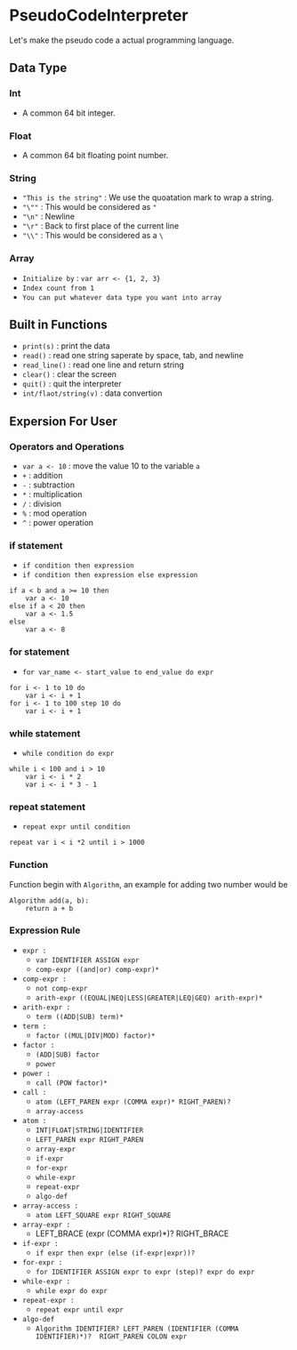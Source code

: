 # PseudoCodeInterpreter

Let's make the pseudo code a actual programming language.

## Data Type

### Int

- A common 64 bit integer.

### Float

- A common 64 bit floating point number.

### String

- `"This is the string"` : We use the quoatation mark to wrap a string.
- `"\""` : This would be considered as `"`
- `"\n"` : Newline
- `"\r"` : Back to first place of the current line
- `"\\"` : This would be considered as a `\`

### Array

- `Initialize by` : `var arr <- {1, 2, 3}`
- `Index count from 1`
- `You can put whatever data type you want into array`

## Built in Functions

- `print(s)` : print the data
- `read()` : read one string saperate by space, tab, and newline
- `read_line()` : read one line and return string
- `clear()` : clear the screen
- `quit()` : quit the interpreter
- `int/flaot/string(v)` : data convertion

## Expersion For User

### Operators and Operations

- `var a <- 10` : move the value 10 to the variable `a`
- `+` : addition 
- `-` : subtraction
- `*` : multiplication
- `/` : division
- `%` : mod operation
- `^` : power operation

### if statement

- `if condition then expression`
- `if condition then expression else expression`

```pseudo
if a < b and a >= 10 then
    var a <- 10
else if a < 20 then
    var a <- 1.5
else
    var a <- 8
```

### for statement

- `for var_name <- start_value to end_value do expr`

```pseudo
for i <- 1 to 10 do 
    var i <- i + 1
for i <- 1 to 100 step 10 do
    var i <- i + 1
```

### while statement

- `while condition do expr`

```pseudo
while i < 100 and i > 10
    var i <- i * 2
    var i <- i * 3 - 1
```

### repeat statement

- `repeat expr until condition`

```pseudo
repeat var i < i *2 until i > 1000
```

### Function

Function begin with `Algorithm`, an example for adding two number would be

```pseudo
Algorithm add(a, b):
    return a + b
```

### Expression Rule

- `expr :`
    - `var IDENTIFIER ASSIGN expr`
    - `comp-expr ((and|or) comp-expr)*`
- `comp-expr :`
    - `not comp-expr`
    - `arith-expr ((EQUAL|NEQ|LESS|GREATER|LEQ|GEQ) arith-expr)*`
- `arith-expr :`
    - `term ((ADD|SUB) term)*`
- `term :`
    - `factor ((MUL|DIV|MOD) factor)*`
- `factor :`
    - `(ADD|SUB) factor`
    - `power`
- `power :`
    - `call (POW factor)*`
- `call :`
    - `atom (LEFT_PAREN expr (COMMA expr)* RIGHT_PAREN)?`
    - `array-access`
- `atom :`
    - `INT|FLOAT|STRING|IDENTIFIER`
    - `LEFT_PAREN expr RIGHT_PAREN`
    - `array-expr`
    - `if-expr`
    - `for-expr`
    - `while-expr`
    - `repeat-expr`
    - `algo-def`
- `array-access :`
    - `atom LEFT_SQUARE expr RIGHT_SQUARE`
- `array-expr :`
    - LEFT_BRACE (expr (COMMA expr)*)? RIGHT_BRACE
- `if-expr :`
    - `if expr then expr (else (if-expr|expr))?`
- `for-expr :`
    - `for IDENTIFIER ASSIGN expr to expr (step)? expr do expr`    
- `while-expr :`
    - `while expr do expr`
- `repeat-expr :`
    - `repeat expr until expr`
- `algo-def`
    - `Algorithm IDENTIFIER? LEFT_PAREN (IDENTIFIER (COMMA IDENTIFIER)*)?  RIGHT_PAREN COLON expr`